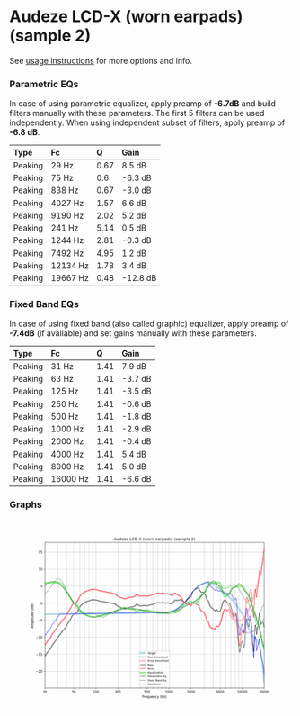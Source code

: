 # Audeze LCD-X (worn earpads) (sample 2)
See [usage instructions](https://github.com/jaakkopasanen/AutoEq#usage) for more options and info.

### Parametric EQs
In case of using parametric equalizer, apply preamp of **-6.7dB** and build filters manually
with these parameters. The first 5 filters can be used independently.
When using independent subset of filters, apply preamp of **-6.8 dB**.

| Type    | Fc       |    Q | Gain     |
|:--------|:---------|:-----|:---------|
| Peaking | 29 Hz    | 0.67 | 8.5 dB   |
| Peaking | 75 Hz    | 0.6  | -6.3 dB  |
| Peaking | 838 Hz   | 0.67 | -3.0 dB  |
| Peaking | 4027 Hz  | 1.57 | 6.6 dB   |
| Peaking | 9190 Hz  | 2.02 | 5.2 dB   |
| Peaking | 241 Hz   | 5.14 | 0.5 dB   |
| Peaking | 1244 Hz  | 2.81 | -0.3 dB  |
| Peaking | 7492 Hz  | 4.95 | 1.2 dB   |
| Peaking | 12134 Hz | 1.78 | 3.4 dB   |
| Peaking | 19667 Hz | 0.48 | -12.8 dB |

### Fixed Band EQs
In case of using fixed band (also called graphic) equalizer, apply preamp of **-7.4dB**
(if available) and set gains manually with these parameters.

| Type    | Fc       |    Q | Gain    |
|:--------|:---------|:-----|:--------|
| Peaking | 31 Hz    | 1.41 | 7.9 dB  |
| Peaking | 63 Hz    | 1.41 | -3.7 dB |
| Peaking | 125 Hz   | 1.41 | -3.5 dB |
| Peaking | 250 Hz   | 1.41 | -0.6 dB |
| Peaking | 500 Hz   | 1.41 | -1.8 dB |
| Peaking | 1000 Hz  | 1.41 | -2.9 dB |
| Peaking | 2000 Hz  | 1.41 | -0.4 dB |
| Peaking | 4000 Hz  | 1.41 | 5.4 dB  |
| Peaking | 8000 Hz  | 1.41 | 5.0 dB  |
| Peaking | 16000 Hz | 1.41 | -6.6 dB |

### Graphs
![](./Audeze%20LCD-X%20(worn%20earpads)%20(sample%202).png)